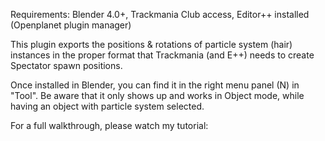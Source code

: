 Requirements: Blender 4.0+, Trackmania Club access, Editor++ installed (Openplanet plugin manager)

This plugin exports the positions & rotations of particle system (hair) instances in the proper format that Trackmania (and E++) needs to create Spectator spawn positions.

Once installed in Blender, you can find it in the right menu panel (N) in "Tool". Be aware that it only shows up and works in Object mode, while having an object with particle system selected.

For a full walkthrough, please watch my tutorial: 
